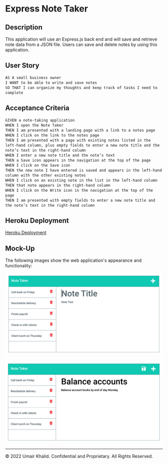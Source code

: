 # Express Note Taker

## Description

This application will use an Express.js back end and will save and retrieve note data from a JSON file. Users can save and delete notes by using this application.


## User Story

```
AS A small business owner
I WANT to be able to write and save notes
SO THAT I can organize my thoughts and keep track of tasks I need to complete
```


## Acceptance Criteria

```
GIVEN a note-taking application
WHEN I open the Note Taker
THEN I am presented with a landing page with a link to a notes page
WHEN I click on the link to the notes page
THEN I am presented with a page with existing notes listed in the left-hand column, plus empty fields to enter a new note title and the note’s text in the right-hand column
WHEN I enter a new note title and the note’s text
THEN a Save icon appears in the navigation at the top of the page
WHEN I click on the Save icon
THEN the new note I have entered is saved and appears in the left-hand column with the other existing notes
WHEN I click on an existing note in the list in the left-hand column
THEN that note appears in the right-hand column
WHEN I click on the Write icon in the navigation at the top of the page
THEN I am presented with empty fields to enter a new note title and the note’s text in the right-hand column
```
## Heroku Deployment
[Heroku Deployment](https://fast-ravine-08494.herokuapp.com)

## Mock-Up

The following images show the web application's appearance and functionality:

![Existing notes are listed in the left-hand column with empty fields on the right-hand side for the new note’s title and text.](./public/images/11-express-homework-demo-01.png)

![Note titled “Balance accounts” reads, “Balance account books by end of day Monday,” with other notes listed on the left.](./public/images/11-express-homework-demo-02.png)

- - -
© 2022 Umair Khalid. Confidential and Proprietary. All Rights Reserved.
